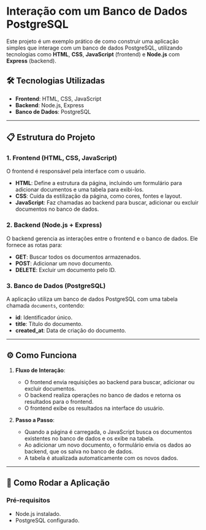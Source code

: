 # Interação com um Banco de Dados PostgreSQL

Este projeto é um exemplo prático de como construir uma aplicação simples que interage com um banco de dados PostgreSQL, utilizando tecnologias como **HTML**, **CSS**, **JavaScript** (frontend) e **Node.js** com **Express** (backend).

## 🛠 Tecnologias Utilizadas

- **Frontend**: HTML, CSS, JavaScript  
- **Backend**: Node.js, Express  
- **Banco de Dados**: PostgreSQL  

---

## 📋 Estrutura do Projeto

### 1. Frontend (HTML, CSS, JavaScript)
O frontend é responsável pela interface com o usuário.

- **HTML**: Define a estrutura da página, incluindo um formulário para adicionar documentos e uma tabela para exibi-los.
- **CSS**: Cuida da estilização da página, como cores, fontes e layout.
- **JavaScript**: Faz chamadas ao backend para buscar, adicionar ou excluir documentos no banco de dados.

### 2. Backend (Node.js + Express)
O backend gerencia as interações entre o frontend e o banco de dados. Ele fornece as rotas para:
- **GET**: Buscar todos os documentos armazenados.
- **POST**: Adicionar um novo documento.
- **DELETE**: Excluir um documento pelo ID.

### 3. Banco de Dados (PostgreSQL)
A aplicação utiliza um banco de dados PostgreSQL com uma tabela chamada `documents`, contendo:
- **id**: Identificador único.
- **title**: Título do documento.
- **created_at**: Data de criação do documento.

---

## ⚙️ Como Funciona

1. **Fluxo de Interação**:
   - O frontend envia requisições ao backend para buscar, adicionar ou excluir documentos.
   - O backend realiza operações no banco de dados e retorna os resultados para o frontend.
   - O frontend exibe os resultados na interface do usuário.

2. **Passo a Passo**:
   - Quando a página é carregada, o JavaScript busca os documentos existentes no banco de dados e os exibe na tabela.
   - Ao adicionar um novo documento, o formulário envia os dados ao backend, que os salva no banco de dados.
   - A tabela é atualizada automaticamente com os novos dados.

---

## 🚀 Como Rodar a Aplicação

### Pré-requisitos
- Node.js instalado.
- PostgreSQL configurado.

